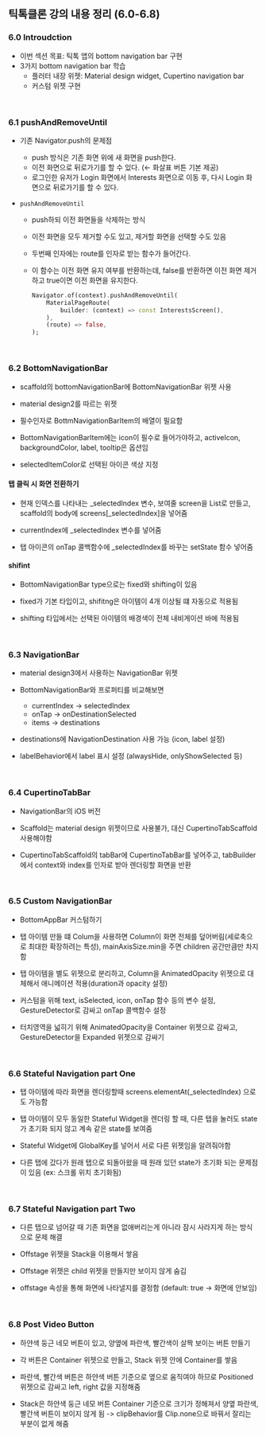 ## 틱톡클론 강의 내용 정리 (6.0-6.8)

### 6.0 Introudction

- 이번 섹션 목표: 틱톡 앱의 bottom navigation bar 구현
- 3가지 bottom navigation bar 학습
  - 플러터 내장 위젯: Material design widget, Cupertino navigation bar
  - 커스텀 위젯 구현

</br>

### 6.1 pushAndRemoveUntil

- 기존 Navigator.push의 문제점

  - push 방식은 기존 화면 위에 새 화면을 push한다.
  - 이전 화면으로 뒤로가기를 할 수 있다. (&larr; 화살표 버튼 기본 제공)
  - 로그인한 유저가 Login 화면에서 Interests 화면으로 이동 후, 다시 Login 화면으로 뒤로가기를 할 수 있다.

- `pushAndRemoveUntil`

  - push하되 이전 화면들을 삭제하는 방식
  - 이전 화면을 모두 제거할 수도 있고, 제거할 화면을 선택할 수도 있음
  - 두번째 인자에는 route를 인자로 받는 함수가 들어간다.
  - 이 함수는 이전 화면 유지 여부를 반환하는데, false를 반환하면 이전 화면 제거하고 true이면 이전 화면을 유지한다.

    ```dart
    Navigator.of(context).pushAndRemoveUntil(
        MaterialPageRoute(
            builder: (context) => const InterestsScreen(),
        ),
        (route) => false,
    );
    ```

</br>

### 6.2 BottomNavigationBar

- scaffold의 bottomNavigationBar에 BottomNavigationBar 위젯 사용

- material design2를 따르는 위젯

- 필수인자로 BottmNavigationBarItem의 배열이 필요함

- BottomNavigationBarItem에는 icon이 필수로 들어가야하고, activeIcon, backgroundColor, label, tooltip은 옵션임

- selectedItemColor로 선택된 아이콘 색상 지정

#### 탭 클릭 시 화면 전환하기

- 현재 인덱스를 나타내는 \_selectedIndex 변수, 보여줄 screen을 List로 만들고, scaffold의 body에 screens[_selectedIndex]을 넣어줌

- currentIndex에 \_selectedIndex 변수를 넣어줌

- 탭 아이콘의 onTap 콜백함수에 \_selectedIndex를 바꾸는 setState 함수 넣어줌

#### shifint

- BottomNavigationBar type으로는 fixed와 shifting이 있음

- fixed가 기본 타입이고, shifitng은 아이템이 4개 이상될 떄 자동으로 적용됨

- shifting 타입에서는 선택된 아이템의 배경색이 전체 내비게이션 바에 적용됨

</br>

### 6.3 NavigationBar

- material design3에서 사용하는 NavigationBar 위젯

- BottomNavigationBar와 프로퍼티를 비교해보면

  - currentIndex -> selectedIndex
  - onTap -> onDestinationSelected
  - items -> destinations

- destinations에 NavigationDestination 사용 가능 (icon, label 설정)

- labelBehavior에서 label 표시 설정 (alwaysHide, onlyShowSelected 등)

</br>

### 6.4 CupertinoTabBar

- NavigationBar의 iOS 버전

- Scaffold는 material design 위젯이므로 사용불가, 대신 CupertinoTabScaffold 사용해야함

- CupertinoTabScaffold의 tabBar에 CupertinoTabBar를 넣어주고, tabBuilder에서 context와 index를 인자로 받아 렌더링할 화면을 반환

</br>

### 6.5 Custom NavigationBar

- BottomAppBar 커스텀하기

- 탭 아이템 만들 떄 Colum을 사용하면 Column이 화면 전체를 덮어버림(세로축으로 최대한 확장하려는 특성), mainAxisSize.min을 주면 children 공간만큼만 차지함

- 탭 아이템을 별도 위젯으로 분리하고, Column을 AnimatedOpacity 위젯으로 대체해서 애니메이션 적용(duration과 opacity 설정)

- 커스텀을 위해 text, isSelected, icon, onTap 함수 등의 변수 설정, GestureDetector로 감싸고 onTap 콜백함수 설정

- 터치영역을 넓히기 위해 AnimatedOpacity을 Container 위젯으로 감싸고, GestureDetector을 Expanded 위젯으로 감싸기

</br>

### 6.6 Stateful Navigation part One

- 탭 아이템에 따라 화면을 렌더링할때 screens.elementAt(\_selectedIndex) 으로도 가능함

- 탭 아이템이 모두 동일한 Stateful Widget을 렌더링 할 때, 다른 탭을 눌러도 state가 초기화 되지 않고 계속 같은 state를 보여줌

- Stateful Widget에 GlobalKey를 넣어서 서로 다른 위젯임을 알려줘야함

- 다른 탭에 갔다가 원래 탭으로 되돌아왔을 때 원래 있던 state가 초기화 되는 문제점이 있음 (ex: 스크롤 위치 초기화됨)

</br>

### 6.7 Stateful Navigation part Two

- 다른 탭으로 넘어갈 때 기존 화면을 없애버리는게 아니라 잠시 사라지게 하는 방식으로 문제 해결

- Offstage 위젯을 Stack을 이용해서 쌓음

- Offstage 위젯은 child 위젯을 만들지만 보이지 않게 숨김

- offstage 속성을 통해 화면에 나타낼지를 결정함 (default: true -> 화면에 안보임)

</br>

### 6.8 Post Video Button

- 하얀색 둥근 네모 버튼이 있고, 양옆에 파란색, 빨간색이 살짝 보이는 버튼 만들기

- 각 버튼은 Container 위젯으로 만들고, Stack 위젯 안에 Container를 쌓음

- 파란색, 빨간색 버튼은 하얀색 버튼 기준으로 옆으로 움직여야 하므로 Positioned 위젯으로 감싸고 left, right 값을 지정해줌

- Stack은 하얀색 둥근 네모 버튼 Container 기준으로 크기가 정해져서 양옆 파란색, 빨간색 버튼이 보이지 않게 됨 -> clipBehavior를 Clip.none으로 바꿔서 잘리는 부분이 없게 해줌
